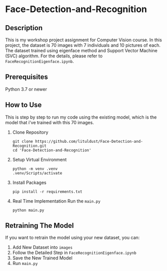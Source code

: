 # Face-Detection-and-Recognition
## Description
This is my workshop project assignment for Computer Vision course. In this project, the dataset is 70 images with 7 individuals and 10 pictures of each. The dataset trained using eigenface method and Support Vector Machine (SVC) algorithm. For the details, please refer to `FaceRecognitionEigenface.ipynb`.

## Prerequisites
Python 3.7 or newer

## How to Use
This is step by step to run my code using the existing model, which is the model that i've trained with this 70 images.
1. Clone Repository
   ```
   git clone https://github.com/lituldust/Face-Detection-and-Recognition.git
   cd 'Face-Detection-and-Recognition'
   ```
2. Setup Virtual Environment
   ```
   python -m venv .venv
   .venv/Scripts/activate
   ```
3. Install Packages
   ```
   pip install -r requirements.txt
   ```
4. Real Time Implementation
   Run the `main.py`
   ```
   python main.py
   ```

## Retraining The Model
If you want to retrain the model using your new dataset, you can:
1. Add New Dataset into `images`
2. Follow the Detailed Step in `FaceRecognitionEigenface.ipynb`
3. Save the New Trained Model
4. Run `main.py`
